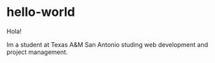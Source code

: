 # hello-world

Hola!

Im a student at Texas A&M San Antonio studing web development and project management. 
